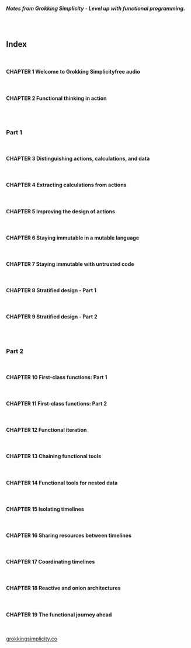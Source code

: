 ___Notes from Grokking Simplicity - Level up with functional programming.___


<br>

<br>

## Index

<br>

#### CHAPTER 1 Welcome to Grokking Simplicityfree audio

<br>

#### CHAPTER 2 Functional thinking in action

<br>
<br>

### Part 1

<br>

#### CHAPTER 3 Distinguishing actions, calculations, and data

<br>

#### CHAPTER 4 Extracting calculations from actions

<br>

#### CHAPTER 5 Improving the design of actions

<br>

#### CHAPTER 6 Staying immutable in a mutable language

<br>

#### CHAPTER 7 Staying immutable with untrusted code

<br>

#### CHAPTER 8 Stratified design - Part 1

<br>

#### CHAPTER 9 Stratified design - Part 2

<br>
<br>

### Part 2

<br>

#### CHAPTER 10 First-class functions: Part 1

<br>

#### CHAPTER 11 First-class functions: Part 2

<br>

#### CHAPTER 12 Functional iteration

<br>

#### CHAPTER 13 Chaining functional tools

<br>

#### CHAPTER 14 Functional tools for nested data

<br>

#### CHAPTER 15 Isolating timelines

<br>

#### CHAPTER 16 Sharing resources between timelines

<br>

#### CHAPTER 17 Coordinating timelines

<br>

#### CHAPTER 18 Reactive and onion architectures

<br>

#### CHAPTER 19 The functional journey ahead

<br>

[grokkingsimplicity.co][official-site]


[official-site]: https://grokkingsimplicity.com/

